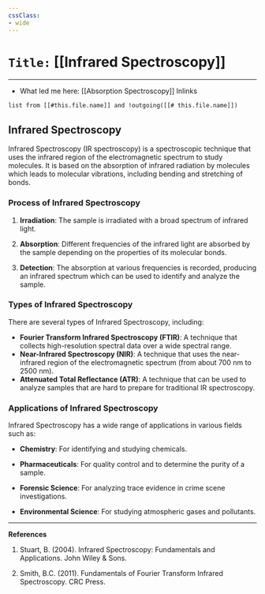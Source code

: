 ```yaml
---
cssClass:
- wide
---
```


# `Title:` [[Infrared Spectroscopy]]
--- 

- What led me here: [[Absorption Spectroscopy]]
Inlinks
```dataview 
list from [[#this.file.name]] and !outgoing([[# this.file.name]]) 
```
## Infrared Spectroscopy

Infrared Spectroscopy (IR spectroscopy) is a spectroscopic technique that uses the infrared region of the electromagnetic spectrum to study molecules. It is based on the absorption of infrared radiation by molecules which leads to molecular vibrations, including bending and stretching of bonds.

### Process of Infrared Spectroscopy
1. **Irradiation**: The sample is irradiated with a broad spectrum of infrared light.

2. **Absorption**: Different frequencies of the infrared light are absorbed by the sample depending on the properties of its molecular bonds.

3. **Detection**: The absorption at various frequencies is recorded, producing an infrared spectrum which can be used to identify and analyze the sample.

### Types of Infrared Spectroscopy
There are several types of Infrared Spectroscopy, including:
- **Fourier Transform Infrared Spectroscopy (FTIR)**: A technique that collects high-resolution spectral data over a wide spectral range.
- **Near-Infrared Spectroscopy (NIR)**: A technique that uses the near-infrared region of the electromagnetic spectrum (from about 700 nm to 2500 nm).
- **Attenuated Total Reflectance (ATR)**: A technique that can be used to analyze samples that are hard to prepare for traditional IR spectroscopy.

### Applications of Infrared Spectroscopy

Infrared Spectroscopy has a wide range of applications in various fields such as:

- **Chemistry**: For identifying and studying chemicals.

- **Pharmaceuticals**: For quality control and to determine the purity of a sample.

- **Forensic Science**: For analyzing trace evidence in crime scene investigations.

- **Environmental Science**: For studying atmospheric gases and pollutants.

---

**References**

1. Stuart, B. (2004). Infrared Spectroscopy: Fundamentals and Applications. John Wiley & Sons.

2. Smith, B.C. (2011). Fundamentals of Fourier Transform Infrared Spectroscopy. CRC Press.
